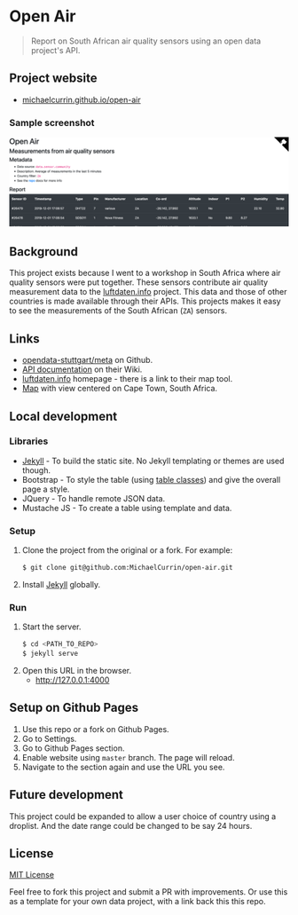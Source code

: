 # Open Air
> Report on South African air quality sensors using an open data project's API.

## Project website

- [michaelcurrin.github.io/open-air](https://michaelcurrin.github.io/open-air/)

### Sample screenshot

![Sample image](docs/preview.png)

## Background

This project exists because I went to a workshop in South Africa where air quality sensors were put together. These sensors contribute air quality measurement data to the [luftdaten.info](https://luftdaten.info) project. This data and those of other countries is made available through their APIs. This projects makes it easy to see the measurements of the South African (`ZA`) sensors.

## Links

- [opendata-stuttgart/meta](https://github.com/opendata-stuttgart/meta) on Github.
- [API documentation](https://github.com/opendata-stuttgart/meta/wiki/EN-APIs) on their Wiki.
- [luftdaten.info](https://luftdaten.info) homepage - there is a link to their map tool.
- [Map](https://deutschland.maps.luftdaten.info/#12/-33.9412/18.4803) with view centered on Cape Town, South Africa.


## Local development

### Libraries

- [Jekyll](https://jekyllrb.com/) - To build the static site. No Jekyll templating or themes are used though.
- Bootstrap - To style the table (using [table classes](https://getbootstrap.com/docs/4.3/content/tables/)) and give the overall page a style.
- JQuery - To handle remote JSON data.
- Mustache JS - To create a table using template and data.

### Setup

1. Clone the project from the original or a fork. For example:
    ```bash
    $ git clone git@github.com:MichaelCurrin/open-air.git
    ```
3. Install [Jekyll](https://jekyllrb.com/) globally.

### Run

1. Start the server.
    ```bash
    $ cd <PATH_TO_REPO>
    $ jekyll serve
    ```
1. Open this URL in the browser.
    - http://127.0.0.1:4000


## Setup on Github Pages

1. Use this repo or a fork on Github Pages.
2. Go to Settings.
3. Go to Github Pages section.
4. Enable website using `master` branch. The page will reload.
5. Navigate to the section again and use the URL you see.

## Future development

This project could be expanded to allow a user choice of country using a droplist. And the date range could be changed to be say 24 hours.

## License

[MIT License](LICENSE)

Feel free to fork this project and submit a PR with improvements. Or use this as a template for your own data project, with a link back this this repo.
